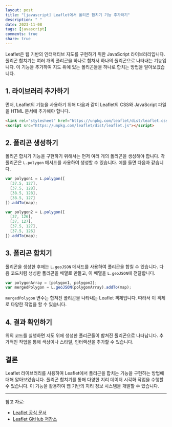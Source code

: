 ```yaml
---
layout: post
title: "[javascript] Leaflet에서 폴리곤 합치기 기능 추가하기"
description: " "
date: 2023-11-08
tags: [javascript]
comments: true
share: true
---
```


Leaflet은 웹 기반의 인터랙티브 지도를 구현하기 위한 JavaScript 라이브러리입니다. 폴리곤 합치기는 여러 개의 폴리곤을 하나로 합쳐서 하나의 폴리곤으로 나타내는 기능입니다. 이 기능을 추가하여 지도 위에 있는 폴리곤들을 하나로 합치는 방법을 알아보겠습니다.

## 1. 라이브러리 추가하기

먼저, Leaflet의 기능을 사용하기 위해 다음과 같이 Leaflet의 CSS와 JavaScript 파일을 HTML 문서에 추가해야 합니다.

```html
<link rel="stylesheet" href="https://unpkg.com/leaflet/dist/leaflet.css" />
<script src="https://unpkg.com/leaflet/dist/leaflet.js"></script>
```

## 2. 폴리곤 생성하기

폴리곤 합치기 기능을 구현하기 위해서는 먼저 여러 개의 폴리곤을 생성해야 합니다. 각 폴리곤은 `L.polygon` 메서드를 사용하여 생성할 수 있습니다. 예를 들면 다음과 같습니다.

```javascript
var polygon1 = L.polygon([
  [37.5, 127],
  [37.5, 128],
  [38.5, 128],
  [38.5, 127]
]).addTo(map);

var polygon2 = L.polygon([
  [37, 126],
  [37, 127],
  [37.5, 127],
  [37.5, 126]
]).addTo(map);
```

## 3. 폴리곤 합치기

폴리곤을 생성한 후에는 `L.geoJSON` 메서드를 사용하여 폴리곤을 합칠 수 있습니다. 다음 코드처럼 생성한 폴리곤을 배열로 만들고, 이 배열을 `L.geoJSON`에 전달합니다.

```javascript
var polygonArray = [polygon1, polygon2];
var mergedPolygon = L.geoJSON(polygonArray).addTo(map);
```

`mergedPolygon` 변수는 합쳐진 폴리곤을 나타내는 Leaflet 객체입니다. 따라서 이 객체로 다양한 작업을 할 수 있습니다.

## 4. 결과 확인하기

위의 코드를 실행하면 지도 위에 생성한 폴리곤들이 합쳐진 폴리곤으로 나타납니다. 추가적인 작업을 통해 색상이나 스타일, 인터랙션을 추가할 수 있습니다.

## 결론

Leaflet 라이브러리를 사용하여 Leaflet에서 폴리곤을 합치는 기능을 구현하는 방법에 대해 알아보았습니다. 폴리곤 합치기를 통해 다양한 지리 데이터 시각화 작업을 수행할 수 있습니다. 이 기능을 활용하여 웹 기반의 지리 정보 시스템을 개발할 수 있습니다.

---

참고 자료:
- [Leaflet 공식 문서](https://leafletjs.com/)
- [Leaflet GitHub 저장소](https://github.com/Leaflet/Leaflet)